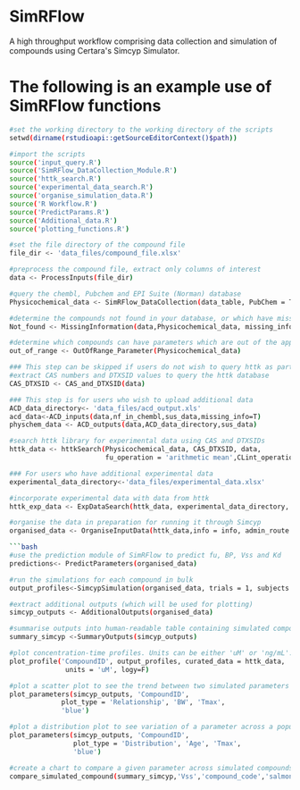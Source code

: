 # SimRFlow
A high throughput workflow comprising data collection and simulation of compounds using Certara's Simcyp Simulator.

# The following is an example use of SimRFlow functions

```bash
#set the working directory to the working directory of the scripts
setwd(dirname(rstudioapi::getSourceEditorContext()$path))
```

```bash
#import the scripts 
source('input_query.R')
source('SimRFlow_DataCollection_Module.R')
source('httk_search.R')
source('experimental_data_search.R')
source('organise_simulation_data.R')
source('R Workflow.R')
source('PredictParams.R')
source('Additional_data.R')
source('plotting_functions.R')
```
```bash
#set the file directory of the compound file
file_dir <- 'data_files/compound_file.xlsx'
```

```bash
#preprocess the compound file, extract only columns of interest
data <- ProcessInputs(file_dir)
```

```bash
#query the chembl, Pubchem and EPI Suite (Norman) database
Physicochemical_data <- SimRFlow_DataCollection(data_table, PubChem = T, Norman = T)
```

```bash
#determine the compounds not found in your database, or which have missing data
Not_found <- MissingInformation(data,Physicochemical_data, missing_info = T)

#determine which compounds can have parameters which are out of the applicablility domain of Simcyp
out_of_range <- OutOfRange_Parameter(Physicochemical_data)
```

```bash
### This step can be skipped if users do not wish to query httk as part of their workflow
#extract CAS numbers and DTXSID values to query the httk database
CAS_DTXSID <- CAS_and_DTXSID(data)
```

```bash
### This step is for users who wish to upload additional data
ACD_data_directory<- 'data_files/acd_output.xls'
acd_data<-ACD_inputs(data,nf_in_chembl,sus_data,missing_info=T)
physchem_data <- ACD_outputs(data,ACD_data_directory,sus_data)
```

```bash
#search httk library for experimental data using CAS and DTXSIDs
httk_data <- httkSearch(Physicochemical_data, CAS_DTXSID, data,
                        fu_operation = 'arithmetic mean',CLint_operation = 'median')
```

```bash
### For users who have additional experimental data
experimental_data_directory<-'data_files/experimental_data.xlsx'
```

```bash
#incorporate experimental data with data from httk
httk_exp_data <- ExpDataSearch(httk_data, experimental_data_directory, CL_threshold = 3.8)
```

```bash
#organise the data in preparation for running it through Simcyp
organised_data <- OrganiseInputData(httk_data,info = info, admin_route = 'IV Bolus')

```bash
#use the prediction module of SimRFlow to predict fu, BP, Vss and Kd
predictions<- PredictParameters(organised_data)
```

```bash
#run the simulations for each compound in bulk
output_profiles<-SimcypSimulation(organised_data, trials = 1, subjects = 5, Time = 24)
```

```bash
#extract additional outputs (which will be used for plotting)
simcyp_outputs <- AdditionalOutputs(organised_data)
```

```bash
#summarise outputs into human-readable table containing simulated compounds
summary_simcyp <-SummaryOutputs(simcyp_outputs)
```

```bash
#plot concentration-time profiles. Units can be either 'uM' or 'ng/mL'.
plot_profile('CompoundID', output_profiles, curated_data = httk_data,
              units = 'uM', logy=F)
```

```bash
#plot a scatter plot to see the trend between two simulated parameters
plot_parameters(simcyp_outputs, 'CompoundID', 
             plot_type = 'Relationship', 'BW', 'Tmax',
             'blue')
```

```bash
#plot a distribution plot to see variation of a parameter across a populationf for a given compound            
plot_parameters(simcyp_outputs, 'CompoundID', 
                plot_type = 'Distribution', 'Age', 'Tmax',
                'blue')
```               

```bash
#create a chart to compare a given parameter across simulated compounds
compare_simulated_compound(summary_simcyp,'Vss','compound_code','salmon')
```
